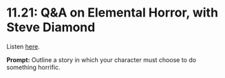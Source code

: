 # 11.21: Q&A on Elemental Horror, with Steve Diamond 

Listen [here](http://www.writingexcuses.com/2016/05/22/11-21-qa-on-elemental-horror-with-steve-diamond/). 

**Prompt:** Outline a story in which your character must choose to do something horrific.